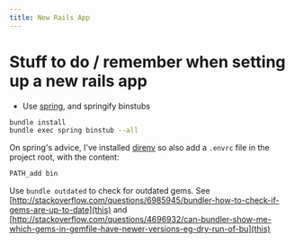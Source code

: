 ```yaml
---
title: New Rails App
---
```


<h1>Stuff to do / remember when setting up a new rails app</h1>

- Use [spring](https://github.com/rails/spring), and springify binstubs

~~~bash
bundle install
bundle exec spring binstub --all
~~~

On spring's advice, I've installed [direnv](https://github.com/zimbatm/direnv#the-stdlib) so also add a `.envrc` file in the project root, with the content:

~~~bash
PATH_add bin
~~~

Use `bundle outdated` to check for outdated gems. See [http://stackoverflow.com/questions/6985945/bundler-how-to-check-if-gems-are-up-to-date](this) and [http://stackoverflow.com/questions/4696932/can-bundler-show-me-which-gems-in-gemfile-have-newer-versions-eg-dry-run-of-bu](this)
